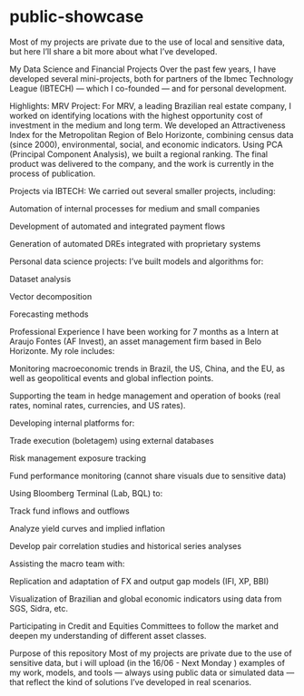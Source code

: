 # public-showcase
Most of my projects are private due to the use of local and sensitive data, but here I’ll share a bit more about what I’ve developed.

My Data Science and Financial Projects
Over the past few years, I have developed several mini-projects, both for partners of the Ibmec Technology League (IBTECH) — which I co-founded — and for personal development.

Highlights:
MRV Project:
For MRV, a leading Brazilian real estate company, I worked on identifying locations with the highest opportunity cost of investment in the medium and long term.
We developed an Attractiveness Index for the Metropolitan Region of Belo Horizonte, combining census data (since 2000), environmental, social, and economic indicators. Using PCA (Principal Component Analysis), we built a regional ranking.
The final product was delivered to the company, and the work is currently in the process of publication.

Projects via IBTECH:
We carried out several smaller projects, including:

Automation of internal processes for medium and small companies

Development of automated and integrated payment flows

Generation of automated DREs integrated with proprietary systems

Personal data science projects:
I’ve built models and algorithms for:

Dataset analysis

Vector decomposition

Forecasting methods

Professional Experience
I have been working for 7 months as a Intern at Araujo Fontes (AF Invest), an asset management firm based in Belo Horizonte.
My role includes:

Monitoring macroeconomic trends in Brazil, the US, China, and the EU, as well as geopolitical events and global inflection points.

Supporting the team in hedge management and operation of books (real rates, nominal rates, currencies, and US rates).

Developing internal platforms for:

Trade execution (boletagem) using external databases

Risk management exposure tracking

Fund performance monitoring (cannot share visuals due to sensitive data)

Using Bloomberg Terminal (Lab, BQL) to:

Track fund inflows and outflows

Analyze yield curves and implied inflation

Develop pair correlation studies and historical series analyses

Assisting the macro team with:

Replication and adaptation of FX and output gap models (IFI, XP, BBI)

Visualization of Brazilian and global economic indicators using data from SGS, Sidra, etc.

Participating in Credit and Equities Committees to follow the market and deepen my understanding of different asset classes.

Purpose of this repository
Most of my projects are private due to the use of sensitive data, but i will upload (in the 16/06 - Next Monday ) examples of my work, models, and tools — always using public data or simulated data — that reflect the kind of solutions I’ve developed in real scenarios.
